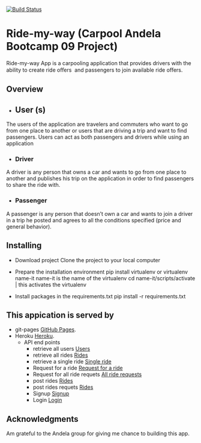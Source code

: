 [![Build Status](https://travis-ci.org/DrKimpatrick/DrKimpatrick.github.io.svg?branch=master)](https://travis-ci.org/DrKimpatrick/DrKimpatrick.github.io)

# Ride-my-way (Carpool Andela Bootcamp 09 Project)

Ride-my-way App is a carpooling application that provides drivers with the ability to create ride oﬀers  and passengers  to join available ride oﬀers.
## Overview
- ## User (s)
The users of the application are travelers and commuters who want to go from one place to 
another or users that are driving a trip and want to find passengers. Users can act as both passengers and 
drivers while using an application

- ### Driver
A driver is any person that owns a car and wants to go from one place to another and publishes 
his trip on the application in order to find passengers to share the ride with.

- ### Passenger
A passenger is any person that doesn’t own a car and wants to join a driver in a trip he posted 
and agrees to all the conditions specified (price and general behavior). 

## Installing
   - Download project
   Clone the project to your local computer
   
   - Prepare the installation environment
   pip install virtualenv or virtualenv name-it
   name-it is the name of the virtualenv
   cd name-it/scripts/activate | this activates the virtualenv
   
   - Install packages in the requirements.txt
   pip install -r requirements.txt 
 
 ## This appication is served by  
 - git-pages [GitHub Pages](https://drkimpatrick.github.io/UI/index.html).
 - Heroku [Heroku](https://safe-fjord-86755.herokuapp.com).
   - API end points
      - retrieve all users [Users](https://safe-fjord-86755.herokuapp.com//api/v1/users)
      - retrieve all rides [Rides](https://safe-fjord-86755.herokuapp.com//api/v1/rides)
      - retrieve a single ride [Single ride](https://safe-fjord-86755.herokuapp.com//api/v1/rides/<rideId>)
      - Request for a  ride [Request for a ride](https://safe-fjord-86755.herokuapp.com//api/v1/rides/<rideId>/requests)
      - Request for all ride requets [All ride requests](https://safe-fjord-86755.herokuapp.com//api/v1/rides/<rideId>/requests)
      - post rides [Rides](https://safe-fjord-86755.herokuapp.com//api/v1/rides)
      - post rides requets [Rides](https://safe-fjord-86755.herokuapp.com//api/v1/rides)
      - Signup [Signup](https://safe-fjord-86755.herokuapp.com//api/v1/users/signup)
      - Login [Login](https://safe-fjord-86755.herokuapp.com//api/v1/users/login)
   
## Acknowledgments
 Am grateful to the Andela group for giving me chance to building this app.   
 

   
